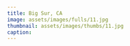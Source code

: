 ```yaml
---
title: Big Sur, CA
image: assets/images/fulls/11.jpg
thumbnail: assets/images/thumbs/11.jpg
caption:
---
```

